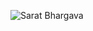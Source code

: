 ![Sarat Bhargava](https://i1.rgstatic.net/ii/profile.image/335189805944833-1456926885357_Q512/Sarat_Chinni.jpg)
